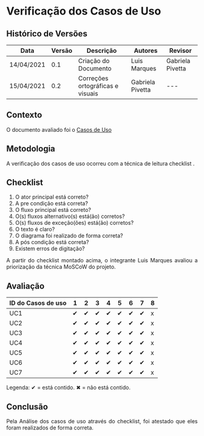 # Verificação dos Casos de Uso
## Histórico de Versões

| Data       | Versão | Descrição            | Autores      | Revisor |
| ---------- | ------ | -------------------- | ------------ | ------- |
| 14/04/2021 | 0.1    | Criação do Documento | Luis Marques | Gabriela Pivetta |
| 15/04/2021 | 0.2    | Correções ortográficas e visuais | Gabriela Pivetta | ---     |

## Contexto

<p align="justify">O documento avaliado foi o <a href = "https://requisitos-de-software.github.io/2020.2-Meu-Gov.br/Modelagem_Requisitos/Casos_uso/" > Casos de Uso </a> </p>

## Metodologia

<p align="justify">A verificação dos casos de uso ocorreu com a técnica de leitura checklist .</p>

## Checklist

1. O ator principal está correto?
2. A pre condição está correta?
3. O fluxo principal está correto?
4. O(s) fluxos alternativo(s) está(ão) corretos?
5. O(s) fluxos de exceção(ões) está(ão) corretos?
6. O texto é claro?
7. O diagrama foi realizado de forma correta?
8. A pós condição está correta?
9. Existem erros de digitação?

<p align="justify"> A partir do checklist montado acima, o integrante Luis Marques avaliou a priorização da técnica MoSCoW do projeto. </p>

## Avaliação

| ID do Casos de uso | 1   | 2   | 3   | 4   | 5   | 6   | 7   | 8   |
| ------------------ | --- | --- | --- | --- | --- | --- | --- | --- |
| UC1                | ✔   | ✔   | ✔   | ✔   | ✔   | ✔   | ✔   | x   |
| UC2                | ✔   | ✔   | ✔   | ✔   | ✔   | ✔   | ✔   | x   |
| UC3                | ✔   | ✔   | ✔   | ✔   | ✔   | ✔   | ✔   | x   |
| UC4                | ✔   | ✔   | ✔   | ✔   | ✔   | ✔   | ✔   | x   |
| UC5                | ✔   | ✔   | ✔   | ✔   | ✔   | ✔   | ✔   | x   |
| UC6                | ✔   | ✔   | ✔   | ✔   | ✔   | ✔   | ✔   | x   |
| UC7                | ✔   | ✔   | ✔   | ✔   | ✔   | ✔   | ✔   | x   |

Legenda: ✔ = está contido. ✖ = não está contido.

## Conclusão

<p align="justify">Pela Análise dos casos de uso através do checklist, foi atestado que eles foram realizados de forma correta. </p>
